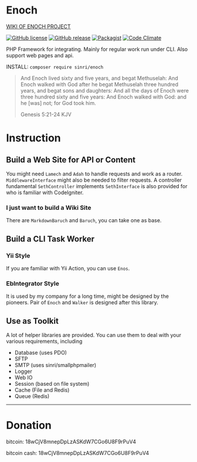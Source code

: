 # Enoch 

[WIKI OF ENOCH PROJECT](https://sinri.cc/wiki/index.php/enoch/index)

[![GitHub license](https://img.shields.io/badge/license-MIT-blue.svg)](https://raw.githubusercontent.com/sinri/enoch/master/LICENSE) 
[![GitHub release](https://img.shields.io/github/release/sinri/enoch.svg)](https://github.com/sinri/enoch/releases)
[![Packagist](https://img.shields.io/packagist/v/sinri/enoch.svg)](https://packagist.org/packages/sinri/enoch) 
[![Code Climate](https://codeclimate.com/github/sinri/enoch/badges/gpa.svg)](https://codeclimate.com/github/sinri/enoch)

PHP Framework for integrating. 
Mainly for regular work run under CLI. 
Also support web pages and api.

INSTALL: `composer require sinri/enoch`

> And Enoch lived sixty and five years, and begat Methuselah: 
> And Enoch walked with God after he begat Methuselah three hundred years, and begat sons and daughters: 
> And all the days of Enoch were three hundred sixty and five years: 
> And Enoch walked with God: and he [was] not; for God took him.
>
>  Genesis 5:21-24 KJV

# Instruction

## Build a Web Site for API or Content

You might need `Lamech` and `Adah` to handle requests and work as a router.
`MiddlewareInterface` might also be needed to filter requests.
A controller fundamental `SethController` implements `SethInterface` is also provided for who is familiar with CodeIgniter.

### I just want to build a Wiki Site

There are `MarkdownBaruch` and `Baruch`, you can take one as base.

## Build a CLI Task Worker

### Yii Style

If you are familiar with Yii Action, you can use `Enos`.

### EbIntegrator Style

It is used by my company for a long time, might be designed by the pioneers.
Pair of `Enoch` and `Walker` is designed after this library.

## Use as Toolkit

A lot of helper libraries are provided. 
You can use them to deal with your various requirements, including

* Database (uses PDO)
* SFTP
* SMTP (uses sinri/smallphpmailer)
* Logger
* Web IO
* Session (based on file system)
* Cache (File and Redis)
* Queue (Redis)

----

# Donation

bitcoin: 18wCjV8mnepDpLzASKdW7CGo6U8F9rPuV4

bitcoin cash: 18wCjV8mnepDpLzASKdW7CGo6U8F9rPuV4